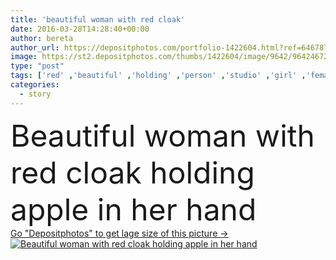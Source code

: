 ```yaml
---
title: 'beautiful woman with red cloak'
date: 2016-03-28T14:28:40+00:00
author: bereta
author_url: https://depositphotos.com/portfolio-1422604.html?ref=64678756
image: https://st2.depositphotos.com/thumbs/1422604/image/9642/96424672/api_thumb_450.jpg?forcejpeg=true
type: "post"
tags: ['red' ,'beautiful' ,'holding' ,'person' ,'studio' ,'girl' ,'female' ,'young' ,'people' ,'beauty' ,'model' ,'nature' ,'portrait' ,'cute' ,'caucasian' ,'hair' ,'food' ,'apple' ,'fruit' ,'hand' ,'fashion' ,'coat' ,'emotion' ,'expression' ,'elegant' ,'glamour' ,'woman' ,'warmth' ,'curly' ,'indoors' ,'magic' ,'artistic' ,'famous' ,'attractive' ,'innocence' ,'innocent' ,'fairy' ,'costume' ,'lonely' ,'mysterious' ,'feeling' ,'hood' ,'story' ,'curls' ,'cloak' ]
categories: 
  - story
---
```

<div aling="center">
            <font size="60"> Beautiful woman with red cloak holding apple in her hand</font>   
</div>
<div>
    <a href='https://st2.depositphotos.com/thumbs/1422604/image/9642/96424672/api_thumb_450.jpg?forcejpeg=true?ref=64678756' target=_blank > Go "Depositphotos" to get lage size of this picture ->
        <img href='https://st2.depositphotos.com/thumbs/1422604/image/9642/96424672/api_thumb_450.jpg?forcejpeg=true?ref=64678756' src='https://st2.depositphotos.com/1422604/9642/i/950/depositphotos_96424672-stock-photo-beautiful-woman-with-red-cloak.jpg?forcejpeg=true' alt='Beautiful woman with red cloak holding apple in her hand' >
    </a>
</div>
